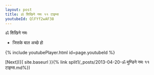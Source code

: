 ```yaml
---
layout: post
title: ॐ शिखिने नमः ११ टाइम्स
youtubeId: QlFYf2wAF38
---
```

 
 
 ॐ शिखिने नमः  
 
 -  जिसके बाल अच्छे हो 
 
  
 
  
 
 
 
 
 
 


{% include youtubePlayer.html id=page.youtubeId %}
 
[Next]({{ site.baseurl }}{% link  split1/_posts/2013-04-20-ॐ मुण्डिने नमः ११ टाइम्स.md%})
 
